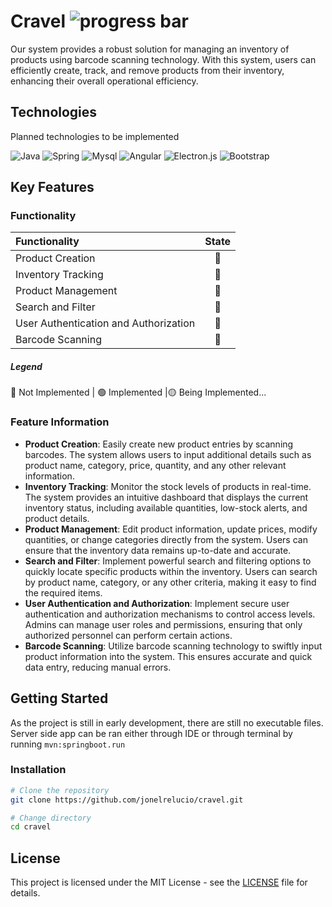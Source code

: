 
# Cravel    ![progress bar](https://progress-bar.dev/1)


Our system provides a robust solution for managing an inventory of products using barcode scanning technology.
With this system, users can efficiently create, track, and remove products from their inventory,
enhancing their overall operational efficiency.


## Technologies
Planned technologies to be implemented

![Java](https://img.shields.io/badge/Java-ED8B00?style=for-the-badge&logo=openjdk&logoColor=white)
![Spring](https://img.shields.io/badge/Spring-6DB33F?style=for-the-badge&logo=spring&logoColor=white)
![Mysql](https://img.shields.io/badge/MySQL-00000F?style=for-the-badge&logo=mysql&logoColor=white)
![Angular](https://img.shields.io/badge/Angular-DD0031?style=for-the-badge&logo=angular&logoColor=white)
![Electron.js](https://img.shields.io/badge/Electron-191970?style=for-the-badge&logo=Electron&logoColor=white)
![Bootstrap](https://img.shields.io/badge/bootstrap-%238511FA.svg?style=for-the-badge&logo=bootstrap&logoColor=white)


## Key Features

### Functionality
| Functionality                         | State |
|:--------------------------------------|:-----:|
| Product Creation                      |  🔴   |
| Inventory Tracking                    |  🔴   |
| Product Management                    |  🔴   |
| Search and Filter                     |  🔴   |
| User Authentication and Authorization |  🔴   |
| Barcode Scanning                      |  🔴   |

##### Legend
🔴 Not Implemented | 🟢 Implemented |🟡 Being Implemented...

### Feature Information
- **Product Creation**: Easily create new product entries by scanning barcodes. The system allows users to input 
additional details such as product name, category, price, quantity, and any other relevant information.
- **Inventory Tracking**: Monitor the stock levels of products in real-time. The system provides an intuitive 
dashboard that displays the current inventory status, including available quantities, low-stock alerts, and product details.
- **Product Management**: Edit product information, update prices, modify quantities, or change categories directly 
from the system. Users can ensure that the inventory data remains up-to-date and accurate.
- **Search and Filter**:  Implement powerful search and filtering options to quickly locate specific products within 
the inventory. Users can search by product name, category, or any other criteria, making it easy to find the required items.
- **User Authentication and Authorization**:  Implement secure user authentication and authorization mechanisms 
to control access levels. Admins can manage user roles and permissions, ensuring that only authorized personnel 
can perform certain actions.
- **Barcode Scanning**: Utilize barcode scanning technology to swiftly input product information into the system. 
This ensures accurate and quick data entry, reducing manual errors.

## Getting Started

As the project is still in early development, there are still no executable files. Server side app can be ran either 
through IDE or through terminal by running ```mvn:springboot.run```

### Installation

```bash
# Clone the repository
git clone https://github.com/jonelrelucio/cravel.git

# Change directory
cd cravel

```

## License

This project is licensed under the MIT License - see the [LICENSE](/LICENSE) file for details.
